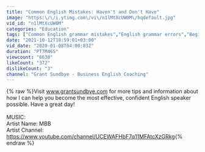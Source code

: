 ```yaml
---
title: "Common English Mistakes: Haven't and Don't Have"
image: "https:\/\/i.ytimg.com\/vi\/n1lMtXcUW0M\/hqdefault.jpg"
vid_id: "n1lMtXcUW0M"
categories: "Education"
tags: ["Common English grammar mistakes","English grammar errors","Beginner English Grammar Lesson"]
date: "2021-10-12T18:59:01+03:00"
vid_date: "2020-01-08T04:00:03Z"
duration: "PT7M46S"
viewcount: "6638"
likeCount: "372"
dislikeCount: "3"
channel: "Grant Sundbye - Business English Coaching"
---
```

{% raw %}Visit www.grantsundbye.com for more tips and information about how I can help you become the most effective, confident English speaker possible. Have a great day!<br /><br />MUSIC: <br />Artist Name: MBB<br />Artist Channel: <a rel="nofollow" target="blank" href="https://www.youtube.com/channel/UCEWAFHbF7q11MFAtcXzGRkg">https://www.youtube.com/channel/UCEWAFHbF7q11MFAtcXzGRkg</a>{% endraw %}
